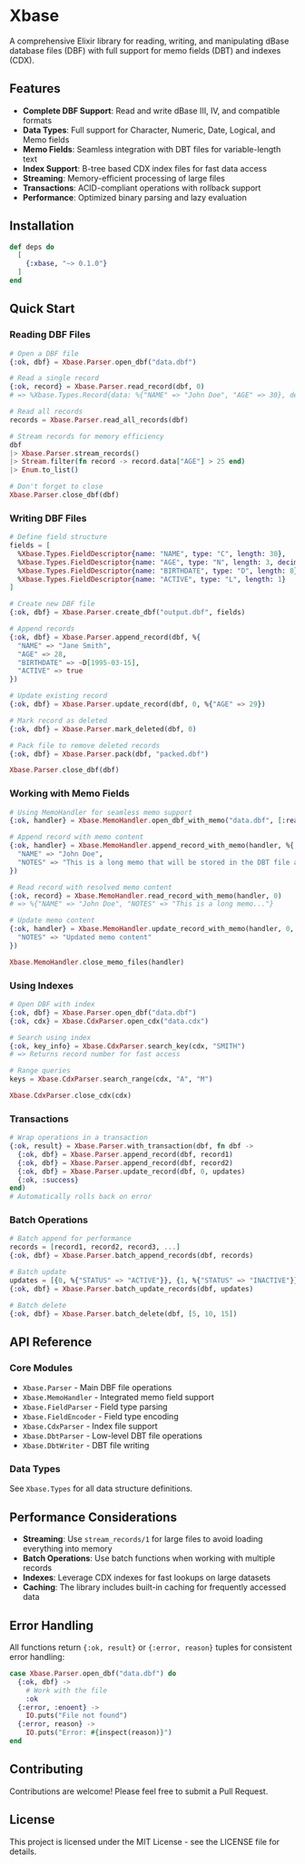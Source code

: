 # Xbase

A comprehensive Elixir library for reading, writing, and manipulating dBase database files (DBF) with full support for memo fields (DBT) and indexes (CDX).

## Features

- **Complete DBF Support**: Read and write dBase III, IV, and compatible formats
- **Data Types**: Full support for Character, Numeric, Date, Logical, and Memo fields
- **Memo Fields**: Seamless integration with DBT files for variable-length text
- **Index Support**: B-tree based CDX index files for fast data access
- **Streaming**: Memory-efficient processing of large files
- **Transactions**: ACID-compliant operations with rollback support
- **Performance**: Optimized binary parsing and lazy evaluation

## Installation

```elixir
def deps do
  [
    {:xbase, "~> 0.1.0"}
  ]
end
```

## Quick Start

### Reading DBF Files

```elixir
# Open a DBF file
{:ok, dbf} = Xbase.Parser.open_dbf("data.dbf")

# Read a single record
{:ok, record} = Xbase.Parser.read_record(dbf, 0)
# => %Xbase.Types.Record{data: %{"NAME" => "John Doe", "AGE" => 30}, deleted: false}

# Read all records
records = Xbase.Parser.read_all_records(dbf)

# Stream records for memory efficiency
dbf
|> Xbase.Parser.stream_records()
|> Stream.filter(fn record -> record.data["AGE"] > 25 end)
|> Enum.to_list()

# Don't forget to close
Xbase.Parser.close_dbf(dbf)
```

### Writing DBF Files

```elixir
# Define field structure
fields = [
  %Xbase.Types.FieldDescriptor{name: "NAME", type: "C", length: 30},
  %Xbase.Types.FieldDescriptor{name: "AGE", type: "N", length: 3, decimal_count: 0},
  %Xbase.Types.FieldDescriptor{name: "BIRTHDATE", type: "D", length: 8},
  %Xbase.Types.FieldDescriptor{name: "ACTIVE", type: "L", length: 1}
]

# Create new DBF file
{:ok, dbf} = Xbase.Parser.create_dbf("output.dbf", fields)

# Append records
{:ok, dbf} = Xbase.Parser.append_record(dbf, %{
  "NAME" => "Jane Smith",
  "AGE" => 28,
  "BIRTHDATE" => ~D[1995-03-15],
  "ACTIVE" => true
})

# Update existing record
{:ok, dbf} = Xbase.Parser.update_record(dbf, 0, %{"AGE" => 29})

# Mark record as deleted
{:ok, dbf} = Xbase.Parser.mark_deleted(dbf, 0)

# Pack file to remove deleted records
{:ok, dbf} = Xbase.Parser.pack(dbf, "packed.dbf")

Xbase.Parser.close_dbf(dbf)
```

### Working with Memo Fields

```elixir
# Using MemoHandler for seamless memo support
{:ok, handler} = Xbase.MemoHandler.open_dbf_with_memo("data.dbf", [:read, :write])

# Append record with memo content
{:ok, handler} = Xbase.MemoHandler.append_record_with_memo(handler, %{
  "NAME" => "John Doe",
  "NOTES" => "This is a long memo that will be stored in the DBT file automatically"
})

# Read record with resolved memo content
{:ok, record} = Xbase.MemoHandler.read_record_with_memo(handler, 0)
# => %{"NAME" => "John Doe", "NOTES" => "This is a long memo..."}

# Update memo content
{:ok, handler} = Xbase.MemoHandler.update_record_with_memo(handler, 0, %{
  "NOTES" => "Updated memo content"
})

Xbase.MemoHandler.close_memo_files(handler)
```

### Using Indexes

```elixir
# Open DBF with index
{:ok, dbf} = Xbase.Parser.open_dbf("data.dbf")
{:ok, cdx} = Xbase.CdxParser.open_cdx("data.cdx")

# Search using index
{:ok, key_info} = Xbase.CdxParser.search_key(cdx, "SMITH")
# => Returns record number for fast access

# Range queries
keys = Xbase.CdxParser.search_range(cdx, "A", "M")

Xbase.CdxParser.close_cdx(cdx)
```

### Transactions

```elixir
# Wrap operations in a transaction
{:ok, result} = Xbase.Parser.with_transaction(dbf, fn dbf ->
  {:ok, dbf} = Xbase.Parser.append_record(dbf, record1)
  {:ok, dbf} = Xbase.Parser.append_record(dbf, record2)
  {:ok, dbf} = Xbase.Parser.update_record(dbf, 0, updates)
  {:ok, :success}
end)
# Automatically rolls back on error
```

### Batch Operations

```elixir
# Batch append for performance
records = [record1, record2, record3, ...]
{:ok, dbf} = Xbase.Parser.batch_append_records(dbf, records)

# Batch update
updates = [{0, %{"STATUS" => "ACTIVE"}}, {1, %{"STATUS" => "INACTIVE"}}]
{:ok, dbf} = Xbase.Parser.batch_update_records(dbf, updates)

# Batch delete
{:ok, dbf} = Xbase.Parser.batch_delete(dbf, [5, 10, 15])
```

## API Reference

### Core Modules

- `Xbase.Parser` - Main DBF file operations
- `Xbase.MemoHandler` - Integrated memo field support
- `Xbase.FieldParser` - Field type parsing
- `Xbase.FieldEncoder` - Field type encoding
- `Xbase.CdxParser` - Index file support
- `Xbase.DbtParser` - Low-level DBT file operations
- `Xbase.DbtWriter` - DBT file writing

### Data Types

See `Xbase.Types` for all data structure definitions.

## Performance Considerations

- **Streaming**: Use `stream_records/1` for large files to avoid loading everything into memory
- **Batch Operations**: Use batch functions when working with multiple records
- **Indexes**: Leverage CDX indexes for fast lookups on large datasets
- **Caching**: The library includes built-in caching for frequently accessed data

## Error Handling

All functions return `{:ok, result}` or `{:error, reason}` tuples for consistent error handling:

```elixir
case Xbase.Parser.open_dbf("data.dbf") do
  {:ok, dbf} ->
    # Work with the file
    :ok
  {:error, :enoent} ->
    IO.puts("File not found")
  {:error, reason} ->
    IO.puts("Error: #{inspect(reason)}")
end
```

## Contributing

Contributions are welcome! Please feel free to submit a Pull Request.

## License

This project is licensed under the MIT License - see the LICENSE file for details.

